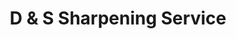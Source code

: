 ---
title: "D & S Sharpening Service"
url: /paraparaumu/d-und-s-sharpening-service/
shop: Eisenwaren
---
